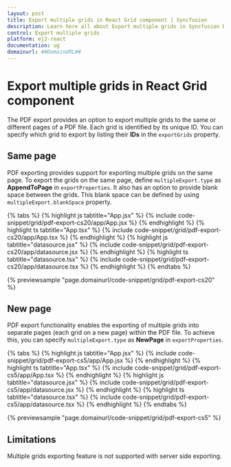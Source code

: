 ```yaml
---
layout: post
title: Export multiple grids in React Grid component | Syncfusion
description: Learn here all about Export multiple grids in Syncfusion React Grid component of Syncfusion Essential JS 2 and more.
control: Export multiple grids 
platform: ej2-react
documentation: ug
domainurl: ##DomainURL##
---
```


# Export multiple grids in React Grid component

The PDF export provides an option to export multiple grids to the same or different pages of a PDF file. Each grid is identified by its unique ID. You can specify which grid to export by listing their **IDs** in the `exportGrids` property.

## Same page

PDF exporting provides support for exporting multiple grids on the same page. To export the grids on the same page, define `multipleExport.type` as **AppendToPage** in `exportProperties`. It also has an option to provide blank space between the grids. This blank space can be defined by using `multipleExport.blankSpace` property.

{% tabs %}
{% highlight js tabtitle="App.jsx" %}
{% include code-snippet/grid/pdf-export-cs20/app/App.jsx %}
{% endhighlight %}
{% highlight ts tabtitle="App.tsx" %}
{% include code-snippet/grid/pdf-export-cs20/app/App.tsx %}
{% endhighlight %}
{% highlight js tabtitle="datasource.jsx" %}
{% include code-snippet/grid/pdf-export-cs20/app/datasource.jsx %}
{% endhighlight %}
{% highlight ts tabtitle="datasource.tsx" %}
{% include code-snippet/grid/pdf-export-cs20/app/datasource.tsx %}
{% endhighlight %}
{% endtabs %}

 {% previewsample "page.domainurl/code-snippet/grid/pdf-export-cs20" %}

## New page

PDF export functionality enables the exporting of multiple grids into separate pages (each grid on a new page) within the PDF file. To achieve this, you can specify `multipleExport.type` as **NewPage** in `exportProperties`.

{% tabs %}
{% highlight js tabtitle="App.jsx" %}
{% include code-snippet/grid/pdf-export-cs5/app/App.jsx %}
{% endhighlight %}
{% highlight ts tabtitle="App.tsx" %}
{% include code-snippet/grid/pdf-export-cs5/app/App.tsx %}
{% endhighlight %}
{% highlight js tabtitle="datasource.jsx" %}
{% include code-snippet/grid/pdf-export-cs5/app/datasource.jsx %}
{% endhighlight %}
{% highlight ts tabtitle="datasource.tsx" %}
{% include code-snippet/grid/pdf-export-cs5/app/datasource.tsx %}
{% endhighlight %}
{% endtabs %}

{% previewsample "page.domainurl/code-snippet/grid/pdf-export-cs5" %}
 
## Limitations

Multiple grids exporting feature is not supported with server side exporting.